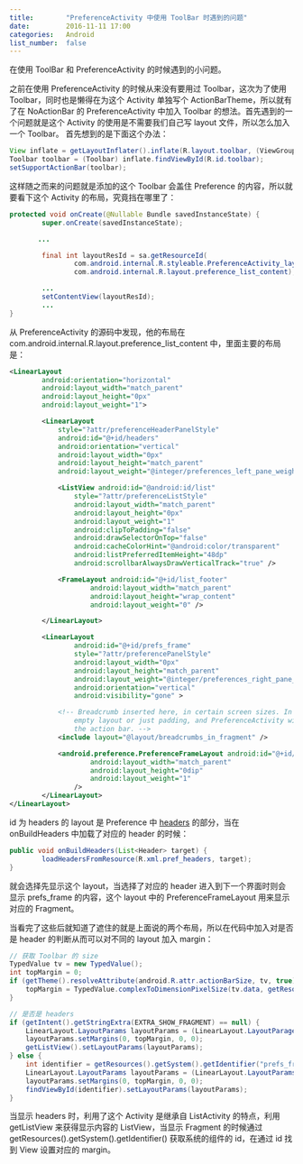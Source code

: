 ```yaml
---
title:        "PreferenceActivity 中使用 ToolBar 时遇到的问题"
date:         2016-11-11 17:00
categories:   Android
list_number:  false
---
```


在使用 ToolBar 和 PreferenceActivity 的时候遇到的小问题。

<!--more-->

之前在使用 PreferenceActivity 的时候从来没有要用过 Toolbar，这次为了使用 Toolbar，同时也是懒得在为这个 Activity 单独写个 ActionBarTheme，所以就有了在 NoActionBar 的 PreferenceActivity 中加入 Toolbar 的想法。首先遇到的一个问题就是这个 Activity 的使用是不需要我们自己写 layout 文件，所以怎么加入一个 Toolbar。
首先想到的是下面这个办法：

```java
View inflate = getLayoutInflater().inflate(R.layout.toolbar, (ViewGroup) findViewById(android.R.id.content));
Toolbar toolbar = (Toolbar) inflate.findViewById(R.id.toolbar);
setSupportActionBar(toolbar);
```

这样随之而来的问题就是添加的这个 Toolbar 会盖住 Preference 的内容，所以就要看下这个 Activity 的布局，究竟挡在哪里了：

```java
protected void onCreate(@Nullable Bundle savedInstanceState) {
        super.onCreate(savedInstanceState);

       ...

        final int layoutResId = sa.getResourceId(
                com.android.internal.R.styleable.PreferenceActivity_layout,
                com.android.internal.R.layout.preference_list_content);

        ...
        setContentView(layoutResId);
        ...
}
```

从 PreferenceActivity 的源码中发现，他的布局在 com.android.internal.R.layout.preference_list_content 中，里面主要的布局是：

```xml
<LinearLayout
        android:orientation="horizontal"
        android:layout_width="match_parent"
        android:layout_height="0px"
        android:layout_weight="1">

        <LinearLayout
            style="?attr/preferenceHeaderPanelStyle"
            android:id="@+id/headers"
            android:orientation="vertical"
            android:layout_width="0px"
            android:layout_height="match_parent"
            android:layout_weight="@integer/preferences_left_pane_weight">

            <ListView android:id="@android:id/list"
                style="?attr/preferenceListStyle"
                android:layout_width="match_parent"
                android:layout_height="0px"
                android:layout_weight="1"
                android:clipToPadding="false"
                android:drawSelectorOnTop="false"
                android:cacheColorHint="@android:color/transparent"
                android:listPreferredItemHeight="48dp"
                android:scrollbarAlwaysDrawVerticalTrack="true" />

            <FrameLayout android:id="@+id/list_footer"
                    android:layout_width="match_parent"
                    android:layout_height="wrap_content"
                    android:layout_weight="0" />

        </LinearLayout>

        <LinearLayout
                android:id="@+id/prefs_frame"
                style="?attr/preferencePanelStyle"
                android:layout_width="0px"
                android:layout_height="match_parent"
                android:layout_weight="@integer/preferences_right_pane_weight"
                android:orientation="vertical"
                android:visibility="gone" >

            <!-- Breadcrumb inserted here, in certain screen sizes. In others, it will be an
                empty layout or just padding, and PreferenceActivity will put the breadcrumbs in
                the action bar. -->
            <include layout="@layout/breadcrumbs_in_fragment" />

            <android.preference.PreferenceFrameLayout android:id="@+id/prefs"
                    android:layout_width="match_parent"
                    android:layout_height="0dip"
                    android:layout_weight="1"
                />
        </LinearLayout>
</LinearLayout>
```

id 为 headers 的 layout 是 Preference 中 [headers](https://developer.android.com/guide/topics/ui/settings.html#PreferenceHeaders) 的部分，当在 onBuildHeaders 中加载了对应的 header 的时候：

```java
public void onBuildHeaders(List<Header> target) {
        loadHeadersFromResource(R.xml.pref_headers, target);
}
```

就会选择先显示这个 layout，当选择了对应的 header 进入到下一个界面时则会显示 prefs_frame 的内容，这个 layout 中的 PreferenceFrameLayout 用来显示对应的 Fragment。

当看完了这些后就知道了遮住的就是上面说的两个布局，所以在代码中加入对是否是 header 的判断从而可以对不同的 layout 加入 margin：

```java
// 获取 Toolbar 的 size
TypedValue tv = new TypedValue();
int topMargin = 0;
if (getTheme().resolveAttribute(android.R.attr.actionBarSize, tv, true)) {
    topMargin = TypedValue.complexToDimensionPixelSize(tv.data, getResou().getDisplayMetrics());
}

// 是否是 headers
if (getIntent().getStringExtra(EXTRA_SHOW_FRAGMENT) == null) {
    LinearLayout.LayoutParams layoutParams = (LinearLayout.LayoutParagetListView().getLayoutParams();
    layoutParams.setMargins(0, topMargin, 0, 0);
    getListView().setLayoutParams(layoutParams);
} else {
    int identifier = getResources().getSystem().getIdentifier("prefs_frame", "id", "android");
    LinearLayout.LayoutParams layoutParams = (LinearLayout.LayoutParams) findViewById(identifier).getLayoutParams();
    layoutParams.setMargins(0, topMargin, 0, 0);
    findViewById(identifier).setLayoutParams(layoutParams);
}
```
当显示 headers 时，利用了这个 Activity 是继承自 ListActivity 的特点，利用 getListView 来获得显示内容的 ListView，当显示 Fragment 的时候通过 getResources().getSystem().getIdentifier() 获取系统的组件的 id，在通过 id 找到 View 设置对应的 margin。
